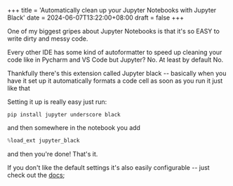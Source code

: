 +++
title = 'Automatically clean up your Jupyter Notebooks with Jupyter Black'
date = 2024-06-07T13:22:00+08:00
draft = false
+++

One of my biggest gripes about Jupyter Notebooks is that it's so EASY to write dirty and messy code. 

Every other IDE has some kind of autoformatter to speed up cleaning your code like in Pycharm and VS Code but Jupyter? No. At least by default No.

Thankfully there's this extension called Jupyter black -- basically when you have it set up it automatically formats a code cell as soon as you run it just like that

Setting it up is really easy just run:
```shell
pip install jupyter underscore black
```

and then somewhere in the notebook you add 

```python
%load_ext jupyter_black
```

and then you're done! That's it. 

If you don't like the default settings it's also easily configurable -- just check out the [docs](https://pypi.org/project/jupyter-black/); 